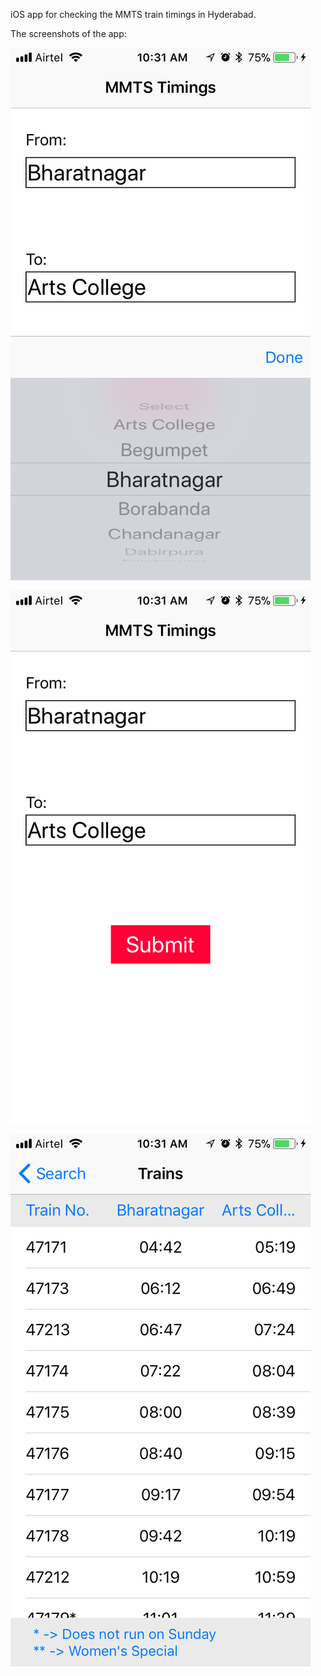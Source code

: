iOS app for checking the MMTS train timings in Hyderabad.

The screenshots of the app:

![Screenshot 1](https://raw.githubusercontent.com/rajeevrajeshuni/MMTStimings/master/MMTS%20timings%20ScreenShots/IMG_3185-1.png)  

![Screenshot 2](https://raw.githubusercontent.com/rajeevrajeshuni/MMTStimings/master/MMTS%20timings%20ScreenShots/IMG_3186-1.png)  

![Screenshot 3](https://raw.githubusercontent.com/rajeevrajeshuni/MMTStimings/master/MMTS%20timings%20ScreenShots/IMG_3187-1.png)
